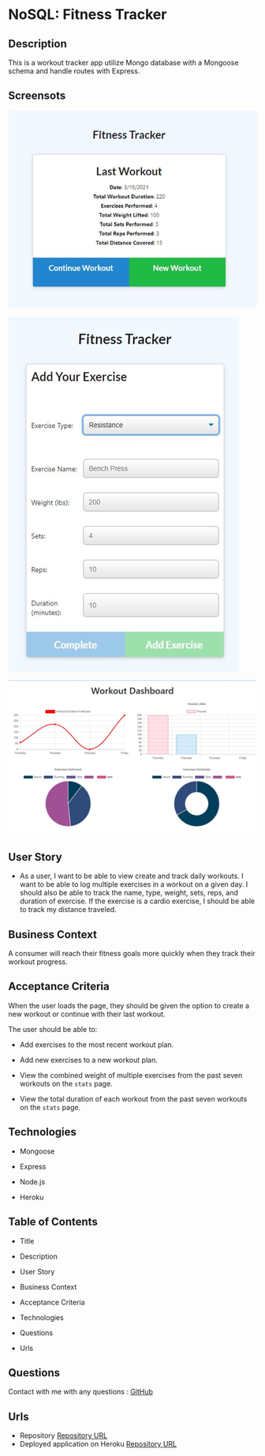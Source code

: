# NoSQL: Fitness Tracker

## Description

This is a workout tracker app utilize Mongo database with a Mongoose schema and handle routes with Express.

## Screensots
![Fitness Tracker - New Workout Screenshot](./public/assets/images/FitnessTracker.JPG)

![Fitness Tracker - Completed Workout Results](./public/assets/images/newWworkout.JPG)

![Fitness Tracker - Workout Dashboard](./public/assets/images/workoutDashboard.JPG)

## User Story

* As a user, I want to be able to view create and track daily workouts. I want to be able to log multiple exercises in a workout on a given day. I should also be able to track the name, type, weight, sets, reps, and duration of exercise. If the exercise is a cardio exercise, I should be able to track my distance traveled.

## Business Context

A consumer will reach their fitness goals more quickly when they track their workout progress.

## Acceptance Criteria

When the user loads the page, they should be given the option to create a new workout or continue with their last workout.

The user should be able to:

  * Add exercises to the most recent workout plan.

  * Add new exercises to a new workout plan.

  * View the combined weight of multiple exercises from the past seven workouts on the `stats` page.

  * View the total duration of each workout from the past seven workouts on the `stats` page.

  ## Technologies

  * Mongoose

  * Express

  * Node.js

  * Heroku


## Table of Contents

* Title

* Description

* User Story

* Business Context

* Acceptance Criteria

* Technologies

* Questions

* Urls

## Questions
Contact with me with any questions : [GitHub](https://github.com/kinziva)<br />

## Urls
* Repository [Repository URL ](https://github.com/kinziva/FitnessTracker)
* Deployed application on Heroku [Repository URL ](https://quiet-fortress-24349.herokuapp.com/)

